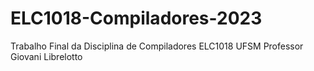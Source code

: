 # ELC1018-Compiladores-2023
Trabalho Final da Disciplina de Compiladores ELC1018 UFSM Professor Giovani Librelotto
